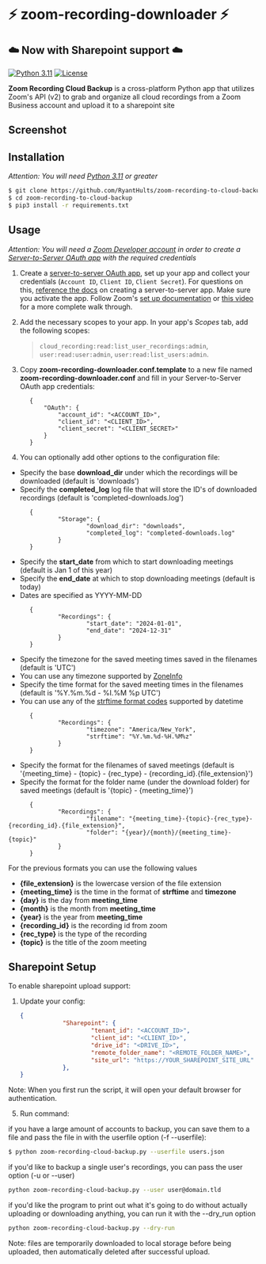 # ⚡️ zoom-recording-downloader ⚡️ 
## ☁️ Now with Sharepoint support ☁️

[![Python 3.11](https://img.shields.io/badge/python-3.11%20%2B-blue.svg)](https://www.python.org/) [![License](https://img.shields.io/badge/license-MIT-brown.svg)](https://raw.githubusercontent.com/rhults/zoom-recording-to-cloud-backup/master/LICENSE)

**Zoom Recording Cloud Backup** is a cross-platform Python app that utilizes Zoom's API (v2) to grab and organize all cloud recordings from a Zoom Business account and upload it to a sharepoint site

## Screenshot ##


## Installation ##

_Attention: You will need [Python 3.11](https://www.python.org/downloads/) or greater_

```sh
$ git clone https://github.com/RyantHults/zoom-recording-to-cloud-backup
$ cd zoom-recording-to-cloud-backup
$ pip3 install -r requirements.txt
```

## Usage ##

_Attention: You will need a [Zoom Developer account](https://marketplace.zoom.us/) in order to create a [Server-to-Server OAuth app](https://developers.zoom.us/docs/internal-apps) with the required credentials_

1. Create a [server-to-server OAuth app](https://marketplace.zoom.us/user/build), set up your app and collect your credentials (`Account ID`, `Client ID`, `Client Secret`). For questions on this, [reference the docs](https://developers.zoom.us/docs/internal-apps/create/) on creating a server-to-server app. Make sure you activate the app. Follow Zoom's [set up documentation](https://marketplace.zoom.us/docs/guides/build/server-to-server-oauth-app/) or [this video](https://www.youtube.com/watch?v=OkBE7CHVzho) for a more complete walk through.

2. Add the necessary scopes to your app. In your app's _Scopes_ tab, add the following scopes: 
    > `cloud_recording:read:list_user_recordings:admin`, `user:read:user:admin`, `user:read:list_users:admin`.

3. Copy **zoom-recording-downloader.conf.template** to a new file named **zoom-recording-downloader.conf** and fill in your Server-to-Server OAuth app credentials:
```
      {
	      "OAuth": {
		      "account_id": "<ACCOUNT_ID>",
		      "client_id": "<CLIENT_ID>",
		      "client_secret": "<CLIENT_SECRET>"
	      }
      }
```

4. You can optionally add other options to the configuration file:

- Specify the base **download_dir** under which the recordings will be downloaded (default is 'downloads')
- Specify the **completed_log** log file that will store the ID's of downloaded recordings (default is 'completed-downloads.log')

```
      {
              "Storage": {
                      "download_dir": "downloads",
                      "completed_log": "completed-downloads.log"
              }
      }
```

- Specify the **start_date** from which to start downloading meetings (default is Jan 1 of this year)
- Specify the **end_date** at which to stop downloading meetings (default is today)
- Dates are specified as YYYY-MM-DD

```
      {
              "Recordings": {
                      "start_date": "2024-01-01",
                      "end_date": "2024-12-31"
              }
      }
```

- Specify the timezone for the saved meeting times saved in the filenames (default is 'UTC')
- You can use any timezone supported by [ZoneInfo](https://docs.python.org/3/library/zoneinfo.html)
- Specify the time format for the saved meeting times in the filenames (default is '%Y.%m.%d - %I.%M %p UTC')
- You can use any of the [strftime format codes](https://docs.python.org/3/library/datetime.html#strftime-and-strptime-format-codes) supported by datetime

```
      {
              "Recordings": {
                      "timezone": "America/New_York",
                      "strftime": "%Y.%m.%d-%H.%M%z"
              }
      }
```

- Specify the format for the filenames of saved meetings (default is '{meeting_time} - {topic} - {rec_type} - {recording_id}.{file_extension}')
- Specify the format for the folder name (under the download folder) for saved meetings (default is '{topic} - {meeting_time}')

```
      {
              "Recordings": {
                      "filename": "{meeting_time}-{topic}-{rec_type}-{recording_id}.{file_extension}",
                      "folder": "{year}/{month}/{meeting_time}-{topic}"
              }
      }
```

For the previous formats you can use the following values
  - **{file_extension}** is the lowercase version of the file extension
  - **{meeting_time}** is the time in the format of **strftime** and **timezone**
  - **{day}** is the day from **meeting_time**
  - **{month}** is the month from **meeting_time**
  - **{year}** is the year from **meeting_time**
  - **{recording_id}** is the recording id from zoom
  - **{rec_type}** is the type of the recording
  - **{topic}** is the title of the zoom meeting

## Sharepoint Setup ##

To enable sharepoint upload support:

1. Update your config:
	```json
	{
                "Sharepoint": {
                        "tenant_id": "<ACCOUNT_ID>",
                        "client_id": "<CLIENT_ID>",
                        "drive_id": "<DRIVE_ID>",
                        "remote_folder_name": "<REMOTE_FOLDER_NAME>",
                        "site_url": "https://YOUR_SHAREPOINT_SITE_URL"
                },
	}
	```

Note: When you first run the script, it will open your default browser for authentication. 

5. Run command:

if you have a large amount of accounts to backup, 
you can save them to a file and pass the file in with the userfile option (-f --userfile):
```sh
$ python zoom-recording-cloud-backup.py --userfile users.json
```

if you'd like to backup a single user's recordings, you can pass the user option (-u or --user)
```sh
python zoom-recording-cloud-backup.py --user user@domain.tld
```

if you'd like the program to print out what it's going to do without actually uploading or downloading
anything, you can run it with the --dry_run option
```sh
python zoom-recording-cloud-backup.py --dry-run
```


Note: files are temporarily downloaded to local storage before being uploaded, then automatically deleted after successful upload.